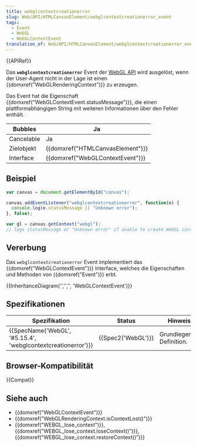 ```yaml
---
title: webglcontextcreationerror
slug: Web/API/HTMLCanvasElement/webglcontextcreationerror_event
tags:
  - Event
  - WebGL
  - WebGLContextEvent
translation_of: Web/API/HTMLCanvasElement/webglcontextcreationerror_event
---
```

{{APIRef}}

Das **`webglcontextcreationerror`** Event der [WebGL API](/de/docs/Web/API/WebGL_API) wird ausgelöst, wenn der User-Agent nicht in der Lage ist einen {{domxref("WebGLRenderingContext")}} zu erzeugen.

Das Event hat die Eigenschaft {{domxref("WebGLContextEvent.statusMessage")}}, die einen plattformabhängigen String mit weiteren Informationen über den Fehler enthält.

| Bubbles    | Ja                                           |
| ---------- | -------------------------------------------- |
| Cancelable | Ja                                           |
| Zielobjekt | {{domxref("HTMLCanvasElement")}} |
| Interface  | {{domxref("WebGLContextEvent")}} |

## Beispiel

```js
var canvas = document.getElementById("canvas");

canvas.addEventListener("webglcontextcreationerror", function(e) {
  console.log(e.statusMessage || "Unknown error");
}, false);

var gl = canvas.getContext("webgl");
// logs statusMessage or "Unknown error" if unable to create WebGL context
```

## Vererbung

Das `webglcontextcreationerror` Event implementiert das {{domxref("WebGLContextEvent")}} Interface, welches die Eigenschaften und Methoden von {{domxref("Event")}} erbt.

{{InheritanceDiagram('','','', 'WebGLContextEvent')}}

## Spezifikationen

| Spezifikation                                                                    | Status                   | Hinweis                  |
| -------------------------------------------------------------------------------- | ------------------------ | ------------------------ |
| {{SpecName('WebGL', '#5.15.4', 'webglcontextcreationerror')}} | {{Spec2('WebGL')}} | Grundlegende Definition. |

## Browser-Kompatibilität

{{Compat}}

## Siehe auch

- {{domxref("WebGLContextEvent")}}
- {{domxref("WebGLRenderingContext.isContextLost()")}}
- {{domxref("WEBGL_lose_context")}}, {{domxref("WEBGL_lose_context.loseContext()")}}, {{domxref("WEBGL_lose_context.restoreContext()")}}
